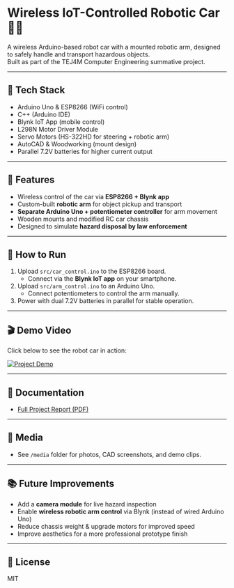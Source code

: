 # Wireless IoT-Controlled Robotic Car 🚗🤖

A wireless Arduino-based robot car with a mounted robotic arm, designed to safely handle and transport hazardous objects.  
Built as part of the TEJ4M Computer Engineering summative project.

---

## 🔧 Tech Stack
- Arduino Uno & ESP8266 (WiFi control)
- C++ (Arduino IDE)
- Blynk IoT App (mobile control)
- L298N Motor Driver Module
- Servo Motors (HS-322HD for steering + robotic arm)
- AutoCAD & Woodworking (mount design)
- Parallel 7.2V batteries for higher current output

---

## 🎯 Features
- Wireless control of the car via **ESP8266 + Blynk app**
- Custom-built **robotic arm** for object pickup and transport
- **Separate Arduino Uno + potentiometer controller** for arm movement
- Wooden mounts and modified RC car chassis
- Designed to simulate **hazard disposal by law enforcement**

---

## 🚀 How to Run
1. Upload `src/car_control.ino` to the ESP8266 board.  
   - Connect via the **Blynk IoT app** on your smartphone.  
2. Upload `src/arm_control.ino` to an Arduino Uno.  
   - Connect potentiometers to control the arm manually.  
3. Power with dual 7.2V batteries in parallel for stable operation.  

---

## 🎬 Demo Video
Click below to see the robot car in action:  

[![Project Demo](https://img.youtube.com/vi/L9taRjRUhoM/0.jpg)](https://www.youtube.com/watch?v=L9taRjRUhoM)

---

## 📖 Documentation
- [Full Project Report (PDF)](docs/Robot_Report.pdf)  

---

## 📸 Media
- See `/media` folder for photos, CAD screenshots, and demo clips.

---

## 📚 Future Improvements
- Add a **camera module** for live hazard inspection  
- Enable **wireless robotic arm control** via Blynk (instead of wired Arduino Uno)  
- Reduce chassis weight & upgrade motors for improved speed  
- Improve aesthetics for a more professional prototype finish  

---

## 📄 License
MIT
